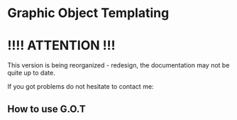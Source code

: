 Graphic Object Templating
=========================

!!!! ATTENTION !!!
==================

This version is being reorganized - redesign, the documentation may not be quite up to date.

If you got problems do not hesitate to contact me:

How to use G.O.T
----------------